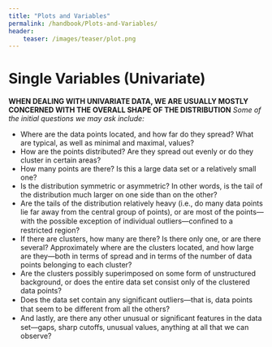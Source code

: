 ```yaml
---
title: "Plots and Variables"
permalink: /handbook/Plots-and-Variables/
header:
    teaser: /images/teaser/plot.png
---
```


# Single Variables (Univariate)

**WHEN DEALING WITH UNIVARIATE DATA, WE ARE USUALLY MOSTLY CONCERNED WITH THE OVERALL SHAPE OF THE DISTRIBUTION**
*Some of the initial questions we may ask include:*
- Where are the data points located, and how far do they spread? What are typical, as well as minimal and maximal, values? 
- How are the points distributed? Are they spread out evenly or do they cluster in certain areas? 
- How many points are there? Is this a large data set or a relatively small one? 
- Is the distribution symmetric or asymmetric? In other words, is the tail of the distribution much larger on one side than on the other? 
- Are the tails of the distribution relatively heavy (i.e., do many data points lie far away from the central group of points), or are most of the points—with the possible exception of individual outliers—conﬁned to a restricted region? 
- If there are clusters, how many are there? Is there only one, or are there several? Approximately where are the clusters located, and how large are they—both in terms of spread and in terms of the number of data points belonging to each cluster? 
- Are the clusters possibly superimposed on some form of unstructured background, or does the entire data set consist only of the clustered data points? 
- Does the data set contain any signiﬁcant outliers—that is, data points that seem to be different from all the others? 
- And lastly, are there any other unusual or signiﬁcant features in the data set—gaps, sharp cutoffs, unusual values, anything at all that we can observe?
